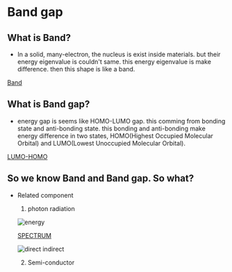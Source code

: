 # Band gap

## What is **Band**?
  - In a solid, many-electron, the nucleus is exist inside materials. but their energy eigenvalue is couldn't same. this energy eigenvalue is make difference. then this shape is like a band.

[Band](https://en.wikipedia.org/wiki/Band_gap#/media/File:Solid_state_electronic_band_structure.svg)

## What is **Band gap**?
  - energy gap is seems like HOMO-LUMO gap. this comming from bonding state and anti-bonding state. this bonding and anti-bonding make energy difference in two states, HOMO(Highest Occupied Molecular Orbital) and LUMO(Lowest Unoccupied Molecular Orbital).

[LUMO-HOMO](https://files.mtstatic.com/site_4334/38974/1?Expires=1655913741&Signature=dsg8mV6nJJaxHyELjMDusymhlacNHttQXBJD6dpT~qL9vXf9kmOyR~IMPyM0MRE5v7FjzHa6JVKSY9h~RRco0oRQsqoXzA0WDLEu7rctE~32hayCZn5Q0oPhE-EJi4OHp92LaQxwEJJZBQfO7Pb27C9fvWR3Tk6Tzf3UUKSkQis_&Key-Pair-Id=APKAJ5Y6AV4GI7A555NA)


## So we know Band and Band gap. So what?
  - Related component
    1. photon radiation

    ![energy](https://user-images.githubusercontent.com/64780986/175063174-e73e8007-5300-40a7-961e-19373ff32e37.PNG)
    
    [SPECTRUM](https://www.researchgate.net/profile/Zoltan-Szantoi/publication/258241350/figure/fig2/AS:614122790072322@1523429691663/Diagram-of-the-lights-electromagnetic-spectrum-showing-the-different-wavelengths-of.png)
    
    ![direct indirect](https://user-images.githubusercontent.com/64780986/174976971-2e2427a7-f968-4852-b6c4-00d371da7368.jpg)

    2. Semi-conductor

